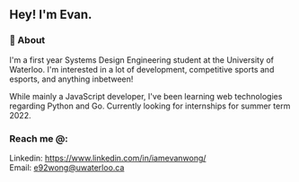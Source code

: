## Hey! I'm Evan.


### 🙌 About 

I'm a first year Systems Design Engineering student at the University of Waterloo. I'm interested in a lot of development, competitive sports and esports, and anything inbetween!

While mainly a JavaScript developer, I've been learning web technologies regarding Python and Go. Currently looking for internships for summer term 2022.

### Reach me @:
Linkedin: https://www.linkedin.com/in/iamevanwong/
<br>
Email: e92wong@uwaterloo.ca
